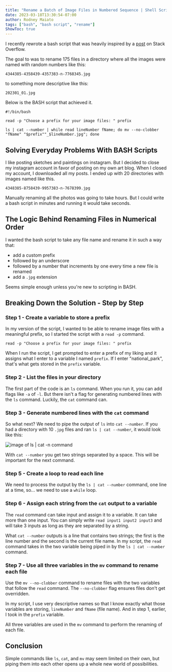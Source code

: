 ```yaml
---
title: "Rename a Batch of Image Files in Numbered Sequence | Shell Scripting"
date: 2023-03-18T13:30:54-07:00
author: Rodney Maiato
tags: ["bash", "bash script", "rename"]
ShowToc: true
---
```


I recently rewrote a bash script that was heavily inspired by a <a target="blank" href="https://stackoverflow.com/questions/3211595/renaming-files-in-a-folder-to-sequential-numbers">post</a> on Stack Overflow.

The goal to was to rename 175 files in a directory where all the images were named with random numbers like this:

```shellscript
4344385-4358439-4357383-n-7768345.jpg
```
to something more descriptive like this:
```shellscript
202301_01.jpg
```
Below is the BASH script that achieved it.

```shellscript
#!/bin/bash

read -p "Choose a prefix for your image files: " prefix

ls | cat --number | while read lineNumber fName; do mv --no-clobber "fName" "$prefix""_$lineNumber.jpg"; done

```

## Solving Everyday Problems With BASH Scripts

I like posting sketches and paintings on instagram. But I decided to close my instagram account in favor of posting on my own art blog. When I closed my account, I downloaded all my posts. I ended up with 20 directories with images named like this.

```shellscript
4348385-8758439-9957383-n-7678399.jpg
```

Manually renaming all the photos was going to take hours. But I could write a bash script in minutes and running it would take seconds.

## The Logic Behind Renaming Files in Numerical Order 

I wanted the bash script to take any file name and rename it in such a way that:
-  add a custom prefix 
-  followed by an underscore
-  followed by a number that increments by one every time a new file is renamed 
- add a `.jpg` extension

Seems simple enough unless you're new to scripting in BASH. 

## Breaking Down the Solution - Step by Step 

### Step 1 - Create a variable to store a prefix

In my version of the script, I wanted to be able to rename image files with a meaningful prefix, so I started the script with a `read -p` command. 

```shellscript
read -p "Choose a prefix for your image files: " prefix
```
When I run the script, I get prompted to enter a prefix of my liking and it assigns what I enter to a variable I named `prefix`. If I enter "national_park", that's what gets stored in the `prefix` variable.

### Step 2 - List the files in your directory
The first part of the code is an `ls` command. When you run it, you can add flags like `-a` of `-l`. But there isn't a flag for  generating numbered lines with the `ls` command. Luckily, the `cat` command can.

### Step 3 - Generate numbered lines with the `cat` command

So what next? We need to pipe the output of `ls` into `cat --number`. If you had a directory with 10 `.jpg` files and ran `ls | cat --number`, it would look like this:

![image of ls | cat -n command](/cat_--number.png)

With `cat --number` you get two strings separated by a space. This will be important for the next command.

### Step 5 - Create a loop to read each line 

We need to process the output by the `ls | cat --number` command, one line at a time, so... we need to use a `while` loop.

### Step 6 - Assign each string from the `cat` output to a variable

The `read` command can take input and assign it to a variable. It can take more than one input. You can simply write `read input1 input2 input3` and will take 3 inputs as long as they are separated by a string.


What `cat --number` outputs is a line that contains two strings; the first is the line number and the second is the current file name. In my script, the `read` command takes in the two variable being piped in by the `ls | cat --number` command. 

### Step 7 - Use all three variables in the `mv` command to rename each file 

Use the `mv --no-clobber` command to rename files with the two variables that follow the `read` command. The `--no-clobber` flag ensures files don't get overridden.

In my script, I use very descriptive names so that I know exactly what those variables are storing, `lineNumber` and `fName` (file name). And in step 1, earlier, I took in the `prefix` variable.

All three variables are used in the `mv` command to perform the renaming of each file.

## Conclusion

Simple commands like `ls`, `cat`, and `mv` may seem limited on their own, but piping them into each other opens up a whole new world of possibilities. 